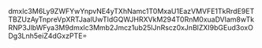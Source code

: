 dmxlc3M6Ly9ZWFYwYnpvNE4yTXhNamc1T0MxaU1EazVMVFE1TkRrdE9ETTBZUzAyTnpreVpXRTJaalUwTldGQWJHRXVkM294T0RnM0xuaDVlam8wTkRNP3JlbWFya3M9dmxlc3Mmb2Jmcz1ub25lJnRscz0xJnBlZXI9bGEud3oxODg3Lnh5eiZ4dGxzPTE=
